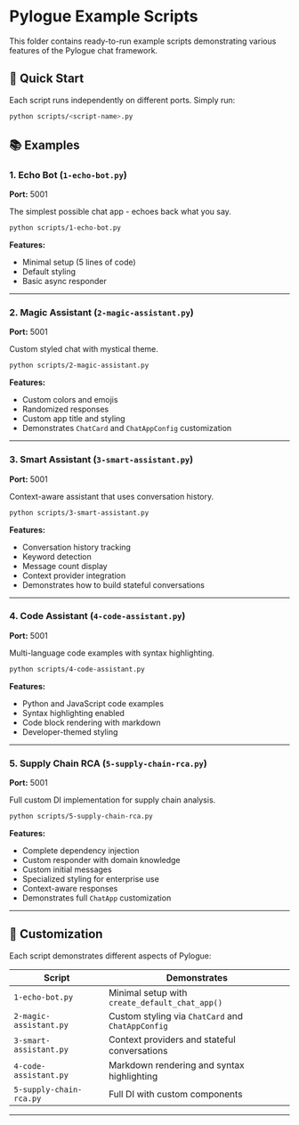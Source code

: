 # Pylogue Example Scripts

This folder contains ready-to-run example scripts demonstrating various features of the Pylogue chat framework.

## 🚀 Quick Start

Each script runs independently on different ports. Simply run:

```bash
python scripts/<script-name>.py
```

## 📚 Examples

### 1. Echo Bot (`1-echo-bot.py`)
**Port:** 5001

The simplest possible chat app - echoes back what you say.

```bash
python scripts/1-echo-bot.py
```

**Features:**
- Minimal setup (5 lines of code)
- Default styling
- Basic async responder

---

### 2. Magic Assistant (`2-magic-assistant.py`)
**Port:** 5001

Custom styled chat with mystical theme.

```bash
python scripts/2-magic-assistant.py
```

**Features:**
- Custom colors and emojis
- Randomized responses
- Custom app title and styling
- Demonstrates `ChatCard` and `ChatAppConfig` customization

---

### 3. Smart Assistant (`3-smart-assistant.py`)
**Port:** 5001

Context-aware assistant that uses conversation history.

```bash
python scripts/3-smart-assistant.py
```

**Features:**
- Conversation history tracking
- Keyword detection
- Message count display
- Context provider integration
- Demonstrates how to build stateful conversations

---

### 4. Code Assistant (`4-code-assistant.py`)
**Port:** 5001

Multi-language code examples with syntax highlighting.

```bash
python scripts/4-code-assistant.py
```

**Features:**
- Python and JavaScript code examples
- Syntax highlighting enabled
- Code block rendering with markdown
- Developer-themed styling

---

### 5. Supply Chain RCA (`5-supply-chain-rca.py`)
**Port:** 5001

Full custom DI implementation for supply chain analysis.

```bash
python scripts/5-supply-chain-rca.py
```

**Features:**
- Complete dependency injection
- Custom responder with domain knowledge
- Custom initial messages
- Specialized styling for enterprise use
- Context-aware responses
- Demonstrates full `ChatApp` customization

---

## 🔧 Customization

Each script demonstrates different aspects of Pylogue:

| Script | Demonstrates |
|--------|--------------|
| `1-echo-bot.py` | Minimal setup with `create_default_chat_app()` |
| `2-magic-assistant.py` | Custom styling via `ChatCard` and `ChatAppConfig` |
| `3-smart-assistant.py` | Context providers and stateful conversations |
| `4-code-assistant.py` | Markdown rendering and syntax highlighting |
| `5-supply-chain-rca.py` | Full DI with custom components |

---